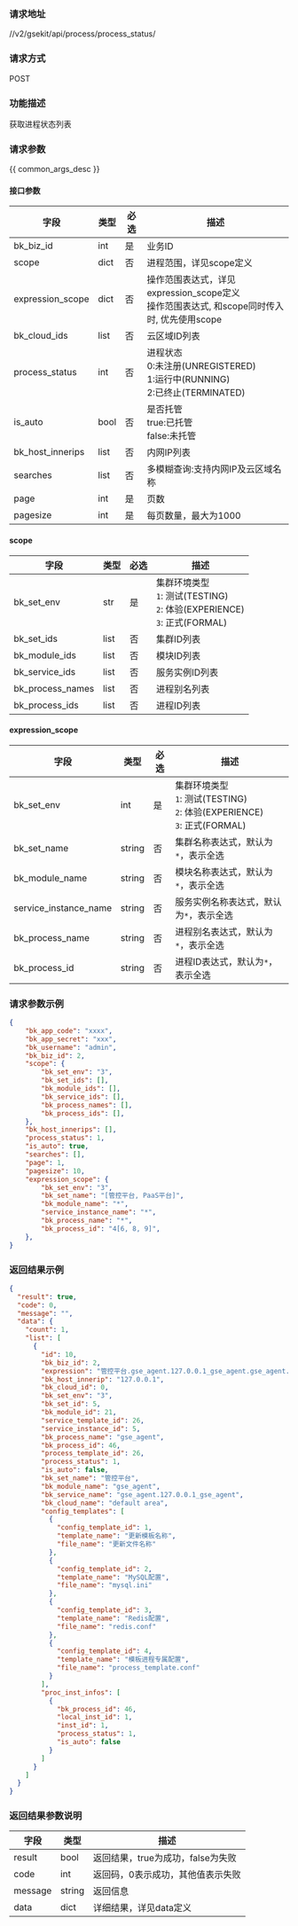 ### 请求地址

//v2/gsekit/api/process/process_status/

### 请求方式

POST

### 功能描述

获取进程状态列表

### 请求参数

{{ common_args_desc }}

#### 接口参数

| 字段      |  类型      | 必选   |  描述      |
|-----------|------------|--------|------------|
| bk_biz_id | int | 是 | 业务ID |
| scope | dict | 否 | 进程范围，详见scope定义 |
| expression_scope | dict | 否 | 操作范围表达式，详见expression_scope定义<br />操作范围表达式, 和scope同时传入时, 优先使用scope |
| bk_cloud_ids | list | 否 | 云区域ID列表 |
| process_status | int | 否 | 进程状态<br />0:未注册(UNREGISTERED)<br />1:运行中(RUNNING)<br />2:已终止(TERMINATED) |
| is_auto | bool | 否 | 是否托管<br />true:已托管<br />false:未托管 |
| bk_host_innerips | list | 否   | 内网IP列表                                                   |
| searches         | list | 否   | 多模糊查询:支持内网IP及云区域名称                            |
| page | int | 是 | 页数 |
| pagesize | int | 是 | 每页数量，最大为1000 |



#### scope

| 字段             | 类型 | 必选 | 描述                                                         |
| ---------------- | ---- | ---- | ------------------------------------------------------------ |
| bk_set_env       | str  | 是   | 集群环境类型<br />`1`: 测试(TESTING)<br />`2`: 体验(EXPERIENCE)<br />`3`: 正式(FORMAL) |
| bk_set_ids       | list | 否   | 集群ID列表                                                   |
| bk_module_ids    | list | 否   | 模块ID列表                                                   |
| bk_service_ids   | list | 否   | 服务实例ID列表                                               |
| bk_process_names | list | 否   | 进程别名列表                                                 |
| bk_process_ids   | list | 否   | 进程ID列表                                                   |



#### expression_scope

| 字段      |  类型      | 必选   |  描述      |
|-----------|------------|--------|------------|
| bk_set_env | int    | 是   | 集群环境类型<br />`1`: 测试(TESTING)<br />`2`: 体验(EXPERIENCE)<br />`3`: 正式(FORMAL) |
| bk_set_name | string | 否 | 集群名称表达式，默认为`*`，表示全选 |
| bk_module_name | string | 否 | 模块名称表达式，默认为`*`，表示全选 |
| service_instance_name | string | 否 | 服务实例名称表达式，默认为`*`，表示全选 |
| bk_process_name | string | 否 | 进程别名表达式，默认为`*`，表示全选 |
| bk_process_id | string | 否 | 进程ID表达式，默认为`*`，表示全选 |



### 请求参数示例

``` json
{
    "bk_app_code": "xxxx",
    "bk_app_secret": "xxx",
    "bk_username": "admin",
    "bk_biz_id": 2,
    "scope": {
        "bk_set_env": "3",
        "bk_set_ids": [],
        "bk_module_ids": [],
        "bk_service_ids": [],
        "bk_process_names": [],
        "bk_process_ids": [],
    },
    "bk_host_innerips": [],
    "process_status": 1,
    "is_auto": true,
    "searches": [],
    "page": 1,
    "pagesize": 10,
    "expression_scope": {
        "bk_set_env": "3",
        "bk_set_name": "[管控平台, PaaS平台]",
        "bk_module_name": "*",
        "service_instance_name": "*",
        "bk_process_name": "*",
        "bk_process_id": "4[6, 8, 9]",
    },
}
```

### 返回结果示例

```json
{
  "result": true,
  "code": 0,
  "message": "",
  "data": {
    "count": 1,
    "list": [
      {
        "id": 10,
        "bk_biz_id": 2,
        "expression": "管控平台.gse_agent.127.0.0.1_gse_agent.gse_agent.46",
        "bk_host_innerip": "127.0.0.1",
        "bk_cloud_id": 0,
        "bk_set_env": "3",
        "bk_set_id": 5,
        "bk_module_id": 21,
        "service_template_id": 26,
        "service_instance_id": 5,
        "bk_process_name": "gse_agent",
        "bk_process_id": 46,
        "process_template_id": 26,
        "process_status": 1,
        "is_auto": false,
        "bk_set_name": "管控平台",
        "bk_module_name": "gse_agent",
        "bk_service_name": "gse_agent.127.0.0.1_gse_agent",
        "bk_cloud_name": "default area",
        "config_templates": [
          {
            "config_template_id": 1,
            "template_name": "更新模板名称",
            "file_name": "更新文件名称"
          },
          {
            "config_template_id": 2,
            "template_name": "MySQL配置",
            "file_name": "mysql.ini"
          },
          {
            "config_template_id": 3,
            "template_name": "Redis配置",
            "file_name": "redis.conf"
          },
          {
            "config_template_id": 4,
            "template_name": "模板进程专属配置",
            "file_name": "process_template.conf"
          }
        ],
        "proc_inst_infos": [
          {
            "bk_process_id": 46,
            "local_inst_id": 1,
            "inst_id": 1,
            "process_status": 1,
            "is_auto": false
          }
        ]
      }
    ]
  }
}
```

### 返回结果参数说明

| 字段      | 类型      | 描述      |
|-----------|-----------|-----------|
|result| bool | 返回结果，true为成功，false为失败 |
|code|int|返回码，0表示成功，其他值表示失败|
|message|string|返回信息 |
|data| dict| 详细结果，详见data定义 |

